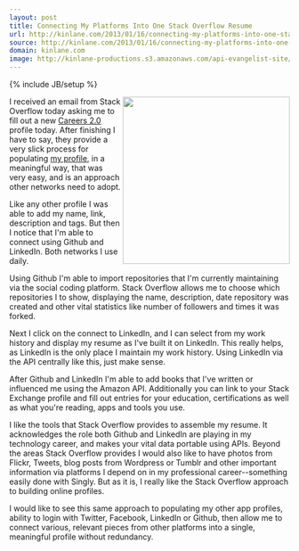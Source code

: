 ```yaml
---
layout: post
title: Connecting My Platforms Into One Stack Overflow Resume
url: http://kinlane.com/2013/01/16/connecting-my-platforms-into-one-stack-overflow-resume/
source: http://kinlane.com/2013/01/16/connecting-my-platforms-into-one-stack-overflow-resume/
domain: kinlane.com
image: http://kinlane-productions.s3.amazonaws.com/api-evangelist-site/blog/Stack-OverFlow-Careers-20-Kin-Lane.png
---
```

{% include JB/setup %}

<p>
     <img class="c1" src="https://s3.amazonaws.com/kinlane-productions/stack-overflow/Stack-OverFlow-Careers-20-Kin-Lane.png" alt="" width="300" align="right" />
</p>
<p>
     I received an email from Stack Overflow today asking me to fill out a new <a href="http://careers.stackoverflow.com/">Careers 2.0</a> profile today.  After finishing I have to say, they provide a very slick process for populating <a title="Kin Lane" href="http://careers.stackoverflow.com/kinlane">my profile</a>, in a meaningful way, that was very easy, and is an approach other networks need to adopt.
</p>
<p>
     Like any other profile I was able to add my name, link, description and tags. But then I notice that I'm able to connect using Github and LinkedIn. Both networks I use daily.
</p>
<p>
     Using Github I'm able to import repositories that I'm currently maintaining via the social coding platform. Stack Overflow allows me to choose which repositories I to show, displaying the name, description, date repository was created and other vital statistics like number of followers and times it was forked.
</p>
<p>
     Next I click on the connect to LinkedIn, and I can select from my work history and display my resume as I've built it on LinkedIn. This really helps, as LinkedIn is the <span class="c2">only</span> place I maintain my work history. Using LinkedIn via the API centrally like this, just make sense.
</p>
<p>
     After Github and LinkedIn I'm able to add books that I've written or influenced me using the Amazon API. Additionally you can link to your Stack Exchange profile and fill out entries for your education, certifications as well as what you're reading, apps and tools you use.
</p>
<p>
     I like the tools that Stack Overflow provides to assemble my resume. It acknowledges the role both Github and LinkedIn are playing in my technology career, and makes your vital data portable using APIs. Beyond the areas Stack Overflow provides I would also like to have photos from Flickr, Tweets, blog posts from Wordpress or Tumblr and other important information via platforms I depend on in my professional career--something easily done with Singly. But as it is, I really like the Stack Overflow approach to building online profiles.
</p>
<p>
     I would like to see this same approach to populating my other app profiles, ability to login with Twitter, Facebook, LinkedIn or Github, then allow me to connect various, relevant pieces from other platforms into a single, meaningful profile without redundancy.
</p>